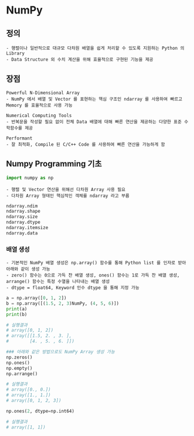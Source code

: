 # NumPy

## 정의
    - 행렬이나 일반적으로 대규모 다차원 배열을 쉽게 처리할 수 있도록 지원하는 Python 의 Library
    - Data Structure 외 수치 계산을 위해 효율적으로 구현된 기능을 제공

## 장점
    Powerful N-Dimensional Array
    - NumPy 에서 배열 및 Vector 를 표현하는 핵심 구조인 ndarray 를 사용하여 빠르고 Memory 를 효율적으로 사용 가능 
    
    Numerical Computing Tools
    - 반복문을 작성할 필요 없이 전체 Data 배열에 대해 빠른 연산을 제공하는 다양한 표준 수학함수를 제공
    
    Performant
    - 잘 최적화, Compile 된 C/C++ Code 를 사용하여 빠른 연산을 가능하게 함
    
## Numpy Programming 기초
```python
import numpy as np
```
    - 행렬 및 Vector 연산을 위해선 다차원 Array 사용 필요
    - 다차원 Array 형태인 핵심적인 객체를 ndarray 라고 부름
    
```python
ndarray.ndim
ndarray.shape
ndarray.size
ndarray.dtype
ndarray.itemsize
ndarray.data
```

### 배열 생성
    - 기본적인 NumPy 배열 생성은 np.array() 함수를 통해 Python list 를 인자로 받아 아래와 같이 생성 가능
    - zero() 함수는 0으로 가득 찬 배열 생성, ones() 함수는 1로 가득 찬 배열 생성, arrange() 함수는 특정 수열을 나타내는 배열 생성
    - dtype = float64, Keyword 인수 dtype 을 통해 지정 가능

```python
a = np.array([0, 1, 2])
b = np.array([(1.5, 2, 3)NumPy, (4, 5, 6)])
print(a)
print(b)

# 실행결과
# array([0, 1, 2])
# array([[1.5, 2. , 3. ],
#        [4. , 5. , 6. ]])

### 아래와 같은 방법으로도 NumPy Array 생성 가능
np.zeros()
np.ones()
np.empty()
np.arrange()

# 실행결과
# array([0., 0.]) 
# array([1., 1.]) 
# array([0, 1, 2, 3])

np.ones(2, dtype=np.int64)

# 실행결과
# array([1, 1])
```
